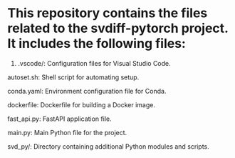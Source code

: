 # This repository contains the files related to the svdiff-pytorch project. It includes the following files:

1. .vscode/: Configuration files for Visual Studio Code.

autoset.sh: Shell script for automating setup.

conda.yaml: Environment configuration file for Conda.

dockerfile: Dockerfile for building a Docker image.

fast_api.py: FastAPI application file.

main.py: Main Python file for the project.

svd_py/: Directory containing additional Python modules and scripts.
